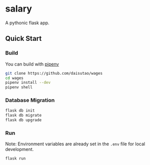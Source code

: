 # salary

A pythonic flask app.

## Quick Start

### Build

You can build with [pipenv](https://github.com/pypa/pipenv)

``` bash
git clone https://github.com/daisutao/wages
cd wages
pipenv install --dev
pipenv shell
```

### Database Migration

``` bash
flask db init
flask db migrate
flask db upgrade
```

### Run

Note: Environment variables are already set in the `.env` file for local development.

``` bash
flask run
```
